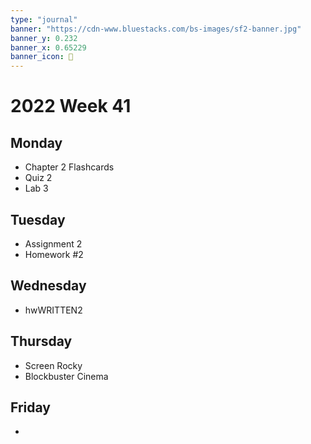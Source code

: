 ```yaml
---
type: "journal"
banner: "https://cdn-www.bluestacks.com/bs-images/sf2-banner.jpg"
banner_y: 0.232
banner_x: 0.65229
banner_icon: 🎴
---
```

# 2022 Week 41

## Monday
- Chapter 2 Flashcards
- Quiz 2
- Lab 3

## Tuesday
- Assignment 2
- Homework #2

## Wednesday
- hwWRITTEN2

## Thursday
- Screen Rocky
- Blockbuster Cinema

## Friday
- 
